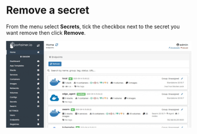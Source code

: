# Remove a secret

From the menu select **Secrets**, tick the checkbox next to the secret you want remove then click **Remove**.

![](../../../.gitbook/assets/be-secrets-remove-1.gif)

